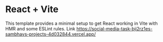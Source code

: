 # React + Vite

This template provides a minimal setup to get React working in Vite with HMR and some ESLint rules.
Link https://social-media-task-bji2rz1es-sambhavs-projects-4d032844.vercel.app/

